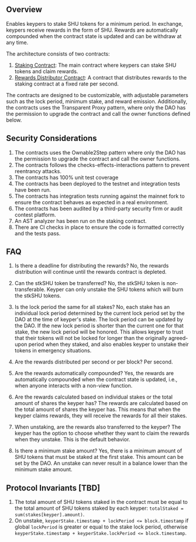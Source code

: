 ## Overview

Enables keypers to stake SHU tokens for a minimum period. In exchange, keypers receive rewards in the form of
SHU. Rewards are automatically compounded when the contract state is updated and can be withdraw at any time.

The architecture consists of two contracts:

1. [Staking Contract](docs/staking-architecture.md): The main contract where keypers can stake SHU tokens and claim rewards.
2. [Rewards Distributor Contract](docs/rewards-distributor.md): A contract that distributes rewards to the
   staking contract at a fixed rate per second.

The contracts are designed to be customizable, with adjustable parameters such as the lock period, minimum stake, and reward emission. Additionally, the contracts uses the Transparent Proxy pattern, where only the DAO has the permission to upgrade the contract and call the owner functions defined below.

## Security Considerations

1. The contracts uses the Ownable2Step pattern where only the DAO has the
   permission to upgrade the contract and call the owner functions.
2. The contracts follows the checks-effects-interactions pattern to
   prevent reentrancy attacks.
3. The contracts has 100% unit test coverage
4. The contracts has been deployed to the testnet and integration tests
   have been run.
5. The contracts has integration tests running against the mainnet fork
   to ensure the contract behaves as expected in a real environment.
6. The contracts has been audited by a third-party security firm or audit contest platform.
7. An AST analyzer has been run on the staking contract.
8. There are CI checks in place to ensure the code is formatted correctly and
   the tests pass.

## FAQ

1. Is there a deadline for distributing the rewards?
   No, the rewards distribution will continue until the rewards contract is depleted.

2. Can the stkSHU token be transferred?
   No, the stkSHU token is non-transferable. Keyper can only unstake the SHU
   tokens which will burn the stkSHU tokens.

3. Is the lock period the same for all stakes?
   No, each stake has an individual lock period determined by the current lock period set by the DAO at the time of keyper's stake. The lock period can be updated by the DAO. If the new lock period is shorter than the current one for that stake, the new lock period will be honored. This allows keyper to trust that their tokens will not be locked for longer than the originally agreed-upon period when they staked, and also enables keyper to unstake their tokens in emergency situations.

4. Are the rewards distributed per second or per block?
   Per second.

5. Are the rewards automatically compounded?
   Yes, the rewards are automatically compounded when the contract state is updated, i.e., when anyone interacts with a non-view function.

6. Are the rewards calculated based on individual stakes or the total amount of shares the keyper has?
   The rewards are calculated based on the total amount of shares the keyper
   has. This means that when the keyper claims rewards, they will receive the
   rewards for all their stakes.

7. When unstaking, are the rewards also transferred to the keyper?
   The keyper has the option to choose whether they want to claim the rewards when they unstake. This is the default behavior.

8. Is there a minimum stake amount?
   Yes, there is a minimum amount of SHU tokens that must be staked at the first
   stake. This amount can be set by the DAO. An unstake can never result in a
   balance lower than the minimum stake amount.

## Protocol Invariants [TBD]

1. The total amount of SHU tokens staked in the contract must be equal to the
   total amount of SHU tokens staked by each keyper: `totalStaked = sum(stakes[keyper].amount)`.
2. On unstake, `keyperStake.timestamp + lockPeriod <= block.timestamp` if global `lockPeriod` is greater or equal to the stake lock period, otherwise `keyperStake.timestamp + keyperStake.lockPeriod <= block.timestamp`.
